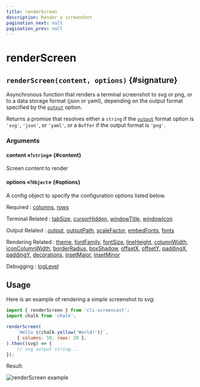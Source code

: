```yaml
---
title: renderScreen
description: Render a screenshot
pagination_next: null
pagination_prev: null
---
```


# renderScreen

## `renderScreen(content, options)` {#signature}

Asynchronous function that renders a terminal screenshot to svg or png, or to a data storage format (json or yaml), depending on the output format specified by the [`output`](options.md#output) option.

Returns a promise that resolves either a `string` if the [`output`](options.md#output) format option is `'svg'`, `'json'`, or `'yaml'`, or a `Buffer` if the output format is `'png'`.

### Arguments

#### content «!`string`» {#content}

Screen content to render

#### options «!`Object`» {#options}

A config object to specify the configuration options listed below.

Required
: [columns](options.md#columns),
  [rows](options.md#rows)

Terminal Related
: [tabSize](options.md#tabSize),
  [cursorHidden](options.md#cursorHidden),
  [windowTitle](options.md#windowTitle),
  [windowIcon](options.md#windowIcon)

Output Related
: [output](options.md#output),
  [outputPath](options.md#outputPath),
  [scaleFactor](options.md#scaleFactor),
  [embedFonts](options.md#embedFonts),
  [fonts](options.md#fonts)

Rendering Related
: [theme](options.md#theme),
  [fontFamily](options.md#fontFamily),
  [fontSize](options.md#fontSize),
  [lineHeight](options.md#lineHeight),
  [columnWidth](options.md#columnWidth),
  [iconColumnWidth](options.md#iconColumnWidth),
  [borderRadius](options.md#borderRadius),
  [boxShadow](options.md#boxShadow),
  [offsetX](options.md#offsetX),
  [offsetY](options.md#offsetY),
  [paddingX](options.md#paddingX),
  [paddingY](options.md#paddingY),
  [decorations](options.md#decorations),
  [insetMajor](options.md#insetMajor),
  [insetMinor](options.md#insetMinor)

Debugging
: [logLevel](options.md#logLevel)

## Usage

Here is an example of rendering a simple screenshot to svg:

```js
import { renderScreen } from 'cli-screencast';
import chalk from 'chalk';

renderScreen(
    `Hello ${chalk.yellow('World!')}`,
    { columns: 50, rows: 20 },
).then((svg) => {
    // svg output string...
});
```

Result:

![renderScreen example](./assets/usage--screen.svg)
